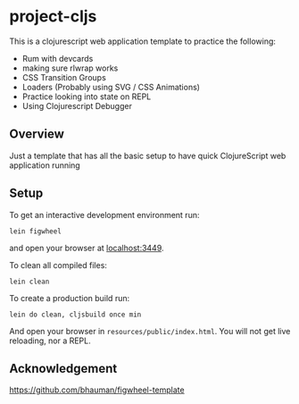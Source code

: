 # project-cljs

This is a clojurescript web application template to practice the following:
  * Rum with devcards
  * making sure rlwrap works
  * CSS Transition Groups
  * Loaders (Probably using SVG / CSS Animations)
  * Practice looking into state on REPL
  * Using Clojurescript Debugger

## Overview

Just a template that has all the basic setup to have quick ClojureScript web application running

## Setup

To get an interactive development environment run:

    lein figwheel

and open your browser at [localhost:3449](http://localhost:3449/).

To clean all compiled files:

    lein clean

To create a production build run:

    lein do clean, cljsbuild once min

And open your browser in `resources/public/index.html`. You will not
get live reloading, nor a REPL.

## Acknowledgement

https://github.com/bhauman/figwheel-template

